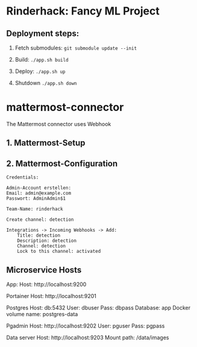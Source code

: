 # Rinderhack: Fancy ML Project

## Deployment steps: 

1. Fetch submodules: `git submodule update --init`

2. Build: `./app.sh build`

3. Deploy: `./app.sh up`

4. Shutdown `./app.sh down`


# mattermost-connector

The Mattermost connector uses Webhook

## 1. Mattermost-Setup 

## 2. Mattermost-Configuration

    Credentials: 

    Admin-Account erstellen: 
    Email: admin@example.com
    Passwort: AdminAdmin$1
    
    Team-Name: rinderhack
    
    Create channel: detection
    
    Integrations -> Incoming Webhooks -> Add:
        Title: detection
        Description: detection
        Channel: detection
        Lock to this channel: activated

## Microservice Hosts 

App:
    Host: http://localhost:9200

Portainer
    Host: http://localhost:9201

Postgres
    Host: db:5432
    User: dbuser
    Pass: dbpass
    Database: app
    Docker volume name: postgres-data

Pgadmin
    Host: http://localhost:9202
    User: pguser
    Pass: pgpass

Data server
    Host: http://localhost:9203
    Mount path: /data/images